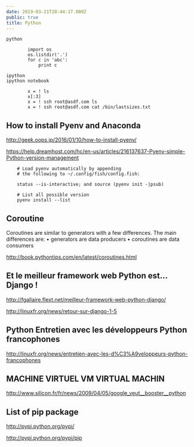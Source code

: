 ```yaml
---
date: 2019-03-21T20:44:17.000Z
public: true
title: Python
---
```


```
python

        import os
        os.listdir('.')
        for c in 'abc':
            print c

ipython
ipython notebook

        x = ! ls
        x[:3]
        x = ! ssh root@asdf.com ls
        x = ! ssh root@asdf.com cat /bin/lastsizes.txt
```

How to install Pyenv and Anaconda
---------------------------------

<http://geek.oops.jp/2016/01/10/how-to-install-pyenv/>

<https://help.dreamhost.com/hc/en-us/articles/216137637-Pyenv-simple-Python-version-management>

```
    # Load pyenv automatically by appending
    # the following to ~/.config/fish/config.fish:

    status --is-interactive; and source (pyenv init -|psub)

    # List all possible version
    pyenv install --list
```

## Coroutine

Coroutines are similar to generators with a few differences. The main differences are:
 •  generators are data producers
 •  coroutines are data consumers

<http://book.pythontips.com/en/latest/coroutines.html>

## Et le meilleur framework web Python est… Django !

<http://fgallaire.flext.net/meilleur-framework-web-python-django/>

<http://linuxfr.org/news/retour-sur-django-1-5>

## Python Entretien avec les développeurs Python francophones

<http://linuxfr.org/news/entretien-avec-les-d%C3%A9veloppeurs-python-francophones>

## MACHINE VIRTUEL VM VIRTUAL MACHIN

<http://www.silicon.fr/fr/news/2009/04/05/google_veut__booster__python>

## List of pip package


<http://pypi.python.org/pypi/>

<http://pypi.python.org/pypi/pip>